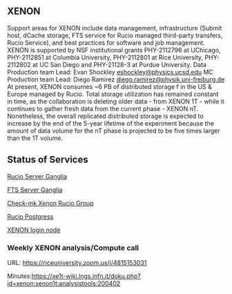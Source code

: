 ## XENON

Support areas for XENON include data management, infrastructure (Submit host, dCache storage, FTS service for Rucio managed third-party transfers, Rucio Service), and best practices for software and job management. XENON is supported by NSF institutional grants  PHY-2112796 at UChicago, PHY-2112851 at Columbia University, PHY-2112801 at Rice University, PHY-2112802 at UC San Diego and PHY-21128-3 at  Purdue University. 
Data Production team Lead: Evan Shockley eshockley@physics.ucsd.edu
MC Production team Lead: Diego Ramirez diego.ramirez@physik.uni-freiburg.de 
At present, XENON consumes ~6 PB of distributed storage f in the US & Europe managed by Rucio. Total storage utilization has remained constant in time, as the collaboration is deleting older data - from XENON 1T - while it continues to gather fresh data from the current phase - XENON nT. Nonetheless, the overall replicated distributed storage is expected to increase by the end of the 5-year lifetime of the experiment because the amount of data volume for the nT phase is projected to be five times larger than the 1T volume.


## Status of Services

[Rucio Server Ganglia](http://ganglia.grid.uchicago.edu/?r=hour&cs=&ce=&c=Head&h=rucio-xenon.grid.uchicago.edu&tab=m&vn=&tz=&hide-hf=false&m=load_one&sh=1&z=small&hc=4&host_regex=&max_graphs=0&s=by+name)

[FTS Server Ganglia](http://ganglia.grid.uchicago.edu/?r=hour&cs=&ce=&c=Head&h=fts.mwt2.org&tab=m&vn=&tz=&hide-hf=false&m=load_one&sh=1&z=small&hc=4&host_regex=&max_graphs=0&s=by+name)

[Check-mk Xenon Rucio Group](https://connect-mon.mwt2.org/checkmk/check_mk/index.py?start_url=%2Fcheckmk%2Fcheck_mk%2Fview.py%3Fhost%3Drucio-xenon.grid.uchicago.edu%26site%3Dcheckmk%26view_name%3Dhost)

[Rucio Postgress](https://grafana.mwt2.org/d/R7I3hNpZk/rucio-postgres-statistics?orgId=1)

[XENON login node](https://grafana.mwt2.org/d/JiH0SAoZk/connect-servers?orgId=1&var-Server=login-el7_xenon_ci-connect_net)

### Weekly XENON analysis/Compute call
URL: https://riceuniversity.zoom.us/j/4815153031  

Minutes:https://xe1t-wiki.lngs.infn.it/doku.php?id=xenon:xenon1t:analysistools:200402 
